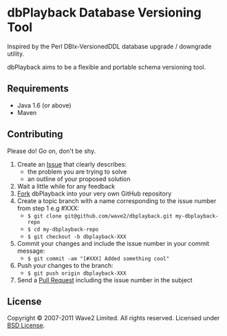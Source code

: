 dbPlayback Database Versioning Tool
===================================

Inspired by the Perl DBIx-VersionedDDL database upgrade / downgrade utility.

dbPlayback aims to be a flexible and portable schema versioning tool.

Requirements
------------

* Java 1.6 (or above)
* Maven

Contributing
------------

Please do! Go on, don't be shy.

1. Create an [Issue] that clearly describes:
     * the problem you are trying to solve
     * an outline of your proposed solution
2. Wait a little while for any feedback
3. [Fork] dbPlayback into your very own GitHub repository
4. Create a topic branch with a name corresponding to the issue number
   from step 1 e.g #XXX:
     * `$ git clone git@github.com/wave2/dbplayback.git my-dbplayback-repo`
     * `$ cd my-dbplayback-repo`
     * `$ git checkout -b dbplayback-XXX`
5. Commit your changes and include the issue number in your
   commit message:
     * `$ git commit -am "[#XXX] Added something cool"`
6. Push your changes to the branch:
     * `$ git push origin dbplayback-XXX`
7. Send a [Pull Request] including the issue number in the subject

License
-------

Copyright &copy; 2007-2011 Wave2 Limited. All rights reserved.
Licensed under [BSD License].

[BSD License]: https://github.com/wave2/mysqldump/raw/master/LICENSE
[Fork]: http://help.github.com/fork-a-repo
[Issue]: https://github.com/wave2/dbplayback/issues
[Pull Request]: http://help.github.com/pull-requests
